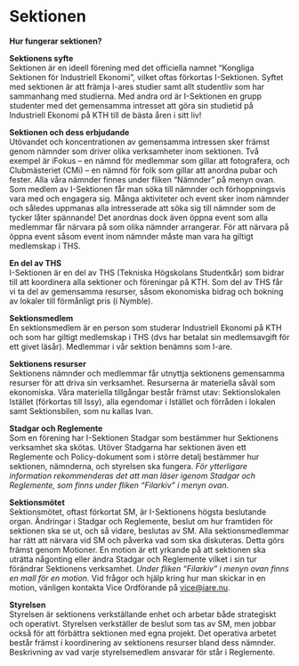 # Sektionen

__Hur fungerar sektionen?__

__Sektionens syfte__      
Sektionen är en ideell förening med det officiella namnet “Kongliga Sektionen för Industriell Ekonomi”, vilket oftas förkortas I-Sektionen. Syftet med sektionen är att främja I-ares studier samt allt studentliv som har sammanhang med studierna. Med andra ord är I-Sektionen en grupp studenter med det gemensamma intresset att göra sin studietid på Industriell Ekonomi på KTH till de bästa åren i sitt liv!


__Sektionen och dess erbjudande__   
Utövandet och koncentrationen av gemensamma intressen sker främst genom nämnder som driver olika verksamheter inom sektionen. Två exempel är iFokus – en nämnd för medlemmar som gillar att fotografera, och Clubmästeriet (CMi) – en nämnd för folk som gillar att anordna pubar och fester. Alla våra nämnder finnes under fliken “Nämnder” på menyn ovan. Som medlem av I-Sektionen får man söka till nämnder och förhoppningsvis vara med och engagera sig. Många aktiviteter och event sker inom nämnder och således uppmanas alla intresserade att söka sig till nämnder som de tycker låter spännande! Det anordnas dock även öppna event som alla medlemmar får närvara på som olika nämnder arrangerar. För att närvara på öppna event såsom event inom nämnder måste man vara ha giltigt medlemskap i THS.


__En del av THS__   
I-Sektionen är en del av THS (Tekniska Högskolans Studentkår) som bidrar till att koordinera alla sektioner och föreningar på KTH. Som del av THS får vi ta del av gemensamma resurser, såsom ekonomiska bidrag och bokning av lokaler till förmånligt pris (i Nymble).


__Sektionsmedlem__  
En sektionsmedlem är en person som studerar Industriell Ekonomi på KTH och som har giltigt medlemskap i THS (dvs har betalat sin medlemsavgift för ett givet läsår). Medlemmar i vår sektion benämns som I-are.


__Sektionens resurser__     
Sektionens nämnder och medlemmar får utnyttja sektionens gemensamma resurser för att driva sin verksamhet. Resurserna är materiella såväl som ekonomiska. Våra materiella tillgångar består främst utav: Sektionslokalen Istället (förkortas till Issy), alla egendomar i Istället och förråden i lokalen samt Sektionsbilen, som nu kallas Ivan.


__Stadgar och Reglemente__  
Som en förening har I-Sektionen Stadgar som bestämmer hur Sektionens verksamhet ska skötas. Utöver Stadgarna har sektionen även ett Reglemente och Policy-dokument som i större detalj bestämmer hur sektionen, nämnderna, och styrelsen ska fungera. *För ytterligare information rekommenderas det att man läser igenom Stadgar och Reglemente, som finns under fliken “Filarkiv” i menyn ovan.*


__Sektionsmötet__   
Sektionsmötet, oftast förkortat SM, är I-Sektionens högsta beslutande organ. Ändringar i Stadgar och Reglemente, beslut om hur framtiden för sektionen ska se ut, och så vidare, beslutas av SM. Alla sektionsmedlemmar har rätt att närvara vid SM och påverka vad som ska diskuteras. Detta görs främst genom Motioner. En motion är ett yrkande på att sektionen ska uträtta någonting eller ändra Stadgar och Reglemente vilket i sin tur förändrar Sektionens verksamhet. *Under fliken “Filarkiv” i menyn ovan finns en mall för en motion.* Vid frågor och hjälp kring hur man skickar in en motion, vänligen kontakta Vice Ordförande på vice@iare.nu.

__Styrelsen__   
Styrelsen är sektionens verkställande enhet och arbetar både strategiskt och operativt. Styrelsen verkställer de beslut som tas av SM, men jobbar också för att förbättra sektionen med egna projekt. Det operativa arbetet består främst i koordinering av sektionens resurser bland dess nämnder. Beskrivning av vad varje styrelsemedlem ansvarar för står i Reglemente. 
